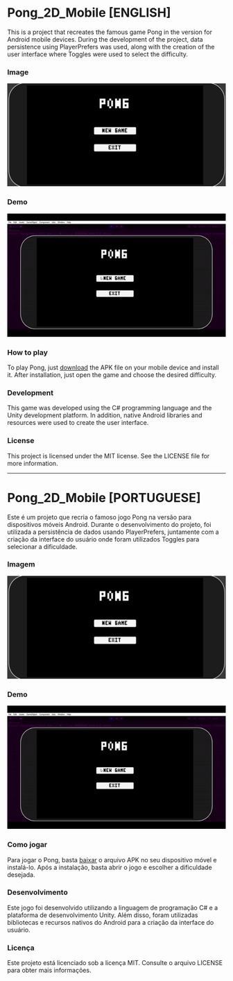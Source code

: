 # Pong_2D_Mobile [ENGLISH]
This is a project that recreates the famous game Pong in the version for Android mobile devices. During the development of the project, data persistence using PlayerPrefers was used, along with the creation of the user interface where Toggles were used to select the difficulty.

### Image
![alt text](https://github.com/LucasFrazaoDev/Pong_2D_Mobile/blob/master/Assets/ToReadMe/PongImg.png)

### Demo
![alt text](https://github.com/LucasFrazaoDev/Pong_2D_Mobile/blob/master/Assets/ToReadMe/PongGif.gif)

### How to play
To play Pong, just [download](https://lordfrazao.itch.io/pong-mobile) the APK file on your mobile device and install it. After installation, just open the game and choose the desired difficulty.

### Development
This game was developed using the C# programming language and the Unity development platform. In addition, native Android libraries and resources were used to create the user interface.

### License
This project is licensed under the MIT license. See the LICENSE file for more information.

___________________________________________________________________________________________________________________________________________

# Pong_2D_Mobile [PORTUGUESE]
Este é um projeto que recria o famoso jogo Pong na versão para dispositivos móveis Android. Durante o desenvolvimento do projeto, foi utilizada a persistência de dados usando PlayerPrefers, juntamente com a criação da interface do usuário onde foram utilizados Toggles para selecionar a dificuldade.

### Imagem
![alt text](https://github.com/LucasFrazaoDev/Pong_2D_Mobile/blob/master/Assets/ToReadMe/PongImg.png)

### Demo
![alt text](https://github.com/LucasFrazaoDev/Pong_2D_Mobile/blob/master/Assets/ToReadMe/PongGif.gif)

### Como jogar
Para jogar o Pong, basta [baixar](https://lordfrazao.itch.io/pong-mobile) o arquivo APK no seu dispositivo móvel e instalá-lo. Após a instalação, basta abrir o jogo e escolher a dificuldade desejada.

### Desenvolvimento
Este jogo foi desenvolvido utilizando a linguagem de programação C# e a plataforma de desenvolvimento Unity. Além disso, foram utilizadas bibliotecas e recursos nativos do Android para a criação da interface do usuário.

### Licença
Este projeto está licenciado sob a licença MIT. Consulte o arquivo LICENSE para obter mais informações.
